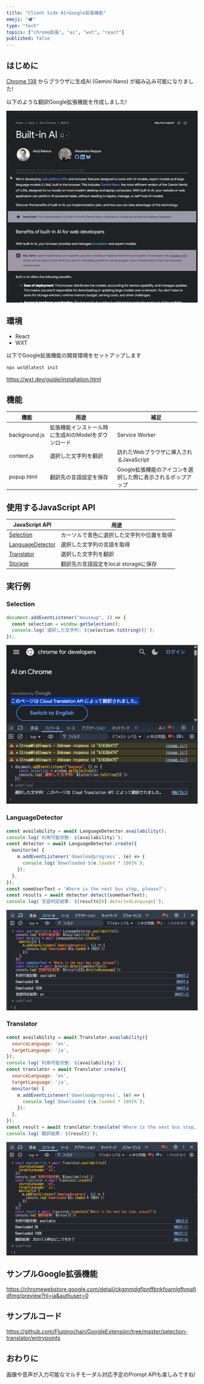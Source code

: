 ```yaml
---
title: "Client Side AI×Google拡張機能"
emoji: "🕊️"
type: "tech"
topics: ["chrome拡張", "ai", "wxt", "react"]
published: false
---
```


## はじめに

[Chrome 138](https://developer.chrome.com/docs/ai/built-in-apis?hl=ja) からブラウザに生成AI (Gemini Nano) が組み込み可能になりました!

以下のような翻訳Google拡張機能を作成しました!

![](/images/20250629_client-side-ai/output.gif)

## 環境

- React
- WXT

以下でGoogle拡張機能の開発環境をセットアップします

```bash
npx wxt@latest init
```

https://wxt.dev/guide/installation.html

## 機能

| 機能          | 用途                                                | 補足                                                         |
| ------------- | --------------------------------------------------- | ------------------------------------------------------------ |
| background.js | 拡張機能インストール時に生成AIのModelをダウンロード | Service Worker                                               |
| content.js    | 選択した文字列を翻訳                                | 訪れたWebブラウザに挿入されるJavaScript                      |
| popup.html    | 翻訳先の言語設定を保存                              | Google拡張機能のアイコンを選択した際に表示されるポップアップ |

## 使用するJavaScript API

| JavaScript API                                                                        | 用途                                       |
| ------------------------------------------------------------------------------------- | ------------------------------------------ |
| [Selection](https://developer.mozilla.org/ja/docs/Web/API/Selection)                  | カーソルで青色に選択した文字列や位置を取得 |
| [LanguageDetector](https://developer.mozilla.org/en-US/docs/Web/API/LanguageDetector) | 選択した文字列の言語を取得                 |
| [Translator](https://developer.mozilla.org/en-US/docs/Web/API/Translator)             | 選択した文字列を翻訳                       |
| [Storage](https://wxt.dev/storage.html)                                               | 翻訳先の言語設定をlocal storageに保存      |

## 実行例

### Selection

```javascript
document.addEventListener("mouseup", () => {
  const selection = window.getSelection();
  console.log(`選択した文字列: ${selection.toString()}`);
});
```

![](/images/20250629_client-side-ai/3.png)

### LanguageDetector

```javascript
const availability = await LanguageDetector.availability();
console.log(`利用可能状態: ${availability}`);
const detector = await LanguageDetector.create({
  monitor(m) {
    m.addEventListener('downloadprogress', (e) => {
      console.log(`Downloaded ${e.loaded * 100}%`);
    });
  },
});
const someUserText = 'Where is the next bus stop, please?';
const results = await detector.detect(someUserText);
console.log(`言語判定結果: ${results[0].detectedLanguage}`);
```

![](/images/20250629_client-side-ai/1.png)

### Translator

```javascript
const availability = await Translator.availability({
  sourceLanguage: 'en',
  targetLanguage: 'ja',
});
console.log(`利用可能状態: ${availability}`);
const translator = await Translator.create({
  sourceLanguage: 'en',
  targetLanguage: 'ja',
  monitor(m) {
    m.addEventListener('downloadprogress', (e) => {
      console.log(`Downloaded ${e.loaded * 100}%`);
    });
  },
});
const result = await translator.translate('Where is the next bus stop, please?');
console.log(`翻訳結果: ${result}`);
```

![](/images/20250629_client-side-ai/2.png)

## サンプルGoogle拡張機能

https://chromewebstore.google.com/detail/ckgmmdgflpnffbnkfoamlgfhmafidfmg/preview?hl=ja&authuser=0

## サンプルコード

https://github.com/Flupinochan/GoogleExtension/tree/master/selection-translator/entrypoints

## おわりに

画像や音声が入力可能なマルチモーダル対応予定のPrompt APIも楽しみですね!